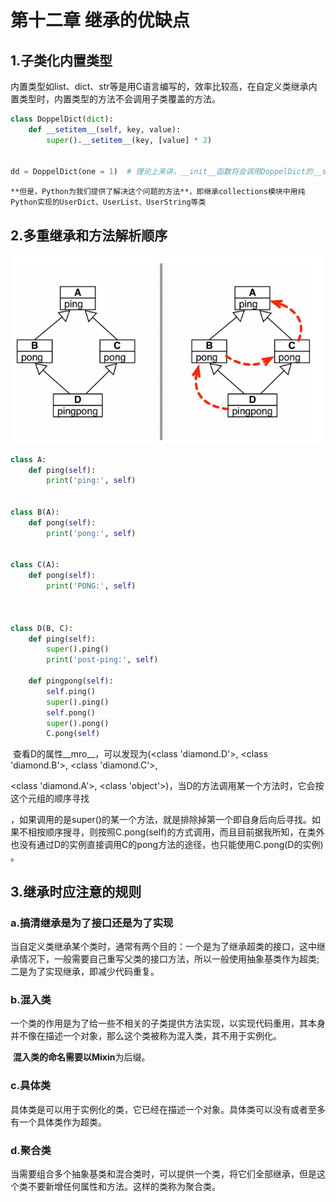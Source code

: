 # 第十二章 继承的优缺点

## 1.子类化内置类型

​	内置类型如list、dict、str等是用C语言编写的，效率比较高，在自定义类继承内置类型时，内置类型的方法不会调用子类覆盖的方法。

```python
class DoppelDict(dict):
    def __setitem__(self, key, value):
        super().__setitem__(key, [value] * 2)
        

dd = DoppelDict(one = 1)  # 理论上来讲，__init__函数将会调用DoppelDict的__setitem__方法来初始化实例，但是实际上，__init__忽略了子类覆盖的方法，仍然调用的是dict的__setitem__方法，这是内置类型特有的现象
```

 	**但是，Python为我们提供了解决这个问题的方法**，即继承collections模块中用纯Python实现的UserDict、UserList、UserString等类

## 2.多重继承和方法解析顺序

<img src="./image/6.png"/>

`````python
class A:
    def ping(self):
        print('ping:', self)
        

class B(A):
    def pong(self):
        print('pong:', self)
        
 
class C(A):
    def pong(self):
        print('PONG:', self)
        
        
        
class D(B, C):
    def ping(self):
        super().ping()
        print('post-ping:', self)
        
    def pingpong(self):
        self.ping()  
        super().ping()
        self.pong()
        super().pong()
        C.pong(self)
`````

​	查看D的属性\_\_mro\_\_，可以发现为(<class 'diamond.D'>, <class 'diamond.B'>, <class 'diamond.C'>,

<class 'diamond.A'>, <class 'object'>)，当D的方法调用某一个方法时，它会按这个元组的顺序寻找

，如果调用的是super()的某一个方法，就是排除掉第一个即自身后向后寻找。如果不相按顺序搜寻，则按照C.pong(self)的方式调用，而且目前据我所知，在类外也没有通过D的实例直接调用C的pong方法的途径，也只能使用C.pong(D的实例) 。

## 3.继承时应注意的规则

### a.搞清继承是为了接口还是为了实现

​	当自定义类继承某个类时，通常有两个目的：一个是为了继承超类的接口，这中继承情况下，一般需要自己重写父类的接口方法，所以一般使用抽象基类作为超类;二是为了实现继承，即减少代码重复。

### b.混入类

​	一个类的作用是为了给一些不相关的子类提供方法实现，以实现代码重用，其本身并不像在描述一个对象，那么这个类被称为混入类，其不用于实例化。

​	**混入类的命名需要以Mixin**为后缀。

### c.具体类

​	具体类是可以用于实例化的类，它已经在描述一个对象。具体类可以没有或者至多有一个具体类作为超类。

### d.聚合类

​	当需要组合多个抽象基类和混合类时，可以提供一个类，将它们全部继承，但是这个类不要新增任何属性和方法。这样的类称为聚合类。